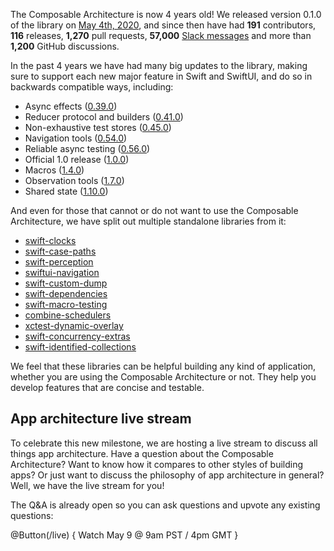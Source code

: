 The Composable Architecture is now 4 years old! We released version 0.1.0 of the library on
[May 4th, 2020][tca-0.1-blog], and since then have had **191** contributors, 
**116** releases, **1,270** pull requests, **57,000** [Slack messages][slack-invite] and more than 
**1,200** GitHub discussions.

In the past 4 years we have had many big updates to the library, making sure to support each new
major feature in Swift and SwiftUI, and do so in backwards compatible ways, including:

* Async effects ([0.39.0](https://github.com/pointfreeco/swift-composable-architecture/releases/tag/0.39.0))
* Reducer protocol and builders ([0.41.0](https://github.com/pointfreeco/swift-composable-architecture/releases/tag/0.41.0))
* Non-exhaustive test stores ([0.45.0](https://github.com/pointfreeco/swift-composable-architecture/releases/tag/0.45.0))
* Navigation tools ([0.54.0](https://github.com/pointfreeco/swift-composable-architecture/releases/tag/0.54.0))
* Reliable async testing ([0.56.0](https://github.com/pointfreeco/swift-composable-architecture/releases/tag/0.56.0))
* Official 1.0 release ([1.0.0](https://github.com/pointfreeco/swift-composable-architecture/releases/tag/1.0.0))
* Macros ([1.4.0](https://github.com/pointfreeco/swift-composable-architecture/releases/tag/1.4.0))
* Observation tools ([1.7.0](https://github.com/pointfreeco/swift-composable-architecture/releases/tag/1.7.0))
* Shared state ([1.10.0](https://github.com/pointfreeco/swift-composable-architecture/releases/tag/1.10.0))

And even for those that cannot or do not want to use the Composable Architecture, we have split out
multiple standalone libraries from it:

* [swift-clocks](https://www.github.com/pointfreeco/swift-clocks)
* [swift-case-paths](https://www.github.com/pointfreeco/swift-case-paths)
* [swift-perception](https://www.github.com/pointfreeco/swift-perception)
* [swiftui-navigation](https://www.github.com/pointfreeco/swiftui-navigation)
* [swift-custom-dump](https://www.github.com/pointfreeco/swift-custom-dump)
* [swift-dependencies](https://www.github.com/pointfreeco/swift-dependencies)
* [swift-macro-testing](https://www.github.com/pointfreeco/swift-macro-testing)
* [combine-schedulers](https://www.github.com/pointfreeco/combine-schedulers)
* [xctest-dynamic-overlay](https://www.github.com/pointfreeco/xctest-dynamic-overlay)
* [swift-concurrency-extras](https://www.github.com/pointfreeco/swift-concurrency-extras)
* [swift-identified-collections](https://www.github.com/pointfreeco/swift-identified-collections)

We feel that these libraries can be helpful building any kind of application, whether you are using
the Composable Architecture or not. They help you develop features that are concise and testable.

[discussions]: https://github.com/pointfreeco/swift-composable-architecture/discussions
[tca-0.1-blog]: /blog/posts/41-composable-architecture-the-library
[closed-prs]: https://github.com/pointfreeco/swift-composable-architecture/pulls?q=is%3Apr+is%3Aclosed
[slack-invite]: http://pointfree.co/slack-invite
[releases]: https://github.com/pointfreeco/swift-composable-architecture/releases
[contributors]: https://github.com/pointfreeco/swift-composable-architecture/graphs/contributors

## App architecture live stream

To celebrate this new milestone, we are hosting a live stream to discuss all things app 
architecture. Have a question about the Composable Architecture? Want to know how it compares to 
other styles of building apps? Or just want to discuss the philosophy of app architecture in 
general? Well, we have the live stream for you!

The Q&A is already open so you can ask questions and upvote any existing questions: 

@Button(/live) {
  Watch May 9 @ 9am PST / 4pm GMT
}
